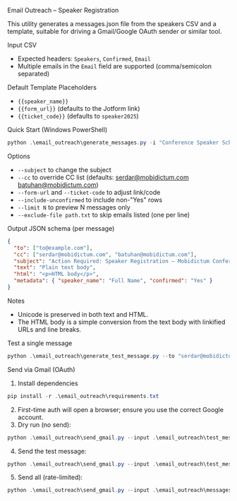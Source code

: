 Email Outreach – Speaker Registration

This utility generates a messages.json file from the speakers CSV and a template, suitable for driving a Gmail/Google OAuth sender or similar tool.

Input CSV
- Expected headers: `Speakers`, `Confirmed`, `Email`
- Multiple emails in the `Email` field are supported (comma/semicolon separated)

Default Template Placeholders
- `{{speaker_name}}`
- `{{form_url}}` (defaults to the Jotform link)
- `{{ticket_code}}` (defaults to `speaker2025`)

Quick Start (Windows PowerShell)
```powershell
python .\email_outreach\generate_messages.py -i "Conference Speaker Schedule 2025 - Sheet28.csv" -o .\email_outreach\messages.json --send-to-all-on-row --preview-csv .\email_outreach\preview.csv
```

Options
- `--subject` to change the subject
- `--cc` to override CC list (defaults: serdar@mobidictum.com batuhan@mobidictum.com)
- `--form-url` and `--ticket-code` to adjust link/code
- `--include-unconfirmed` to include non-"Yes" rows
- `--limit N` to preview N messages only
- `--exclude-file path.txt` to skip emails listed (one per line)

Output JSON schema (per message)
```json
{
  "to": ["to@example.com"],
  "cc": ["serdar@mobidictum.com", "batuhan@mobidictum.com"],
  "subject": "Action Required: Speaker Registration – Mobidictum Conference 2025",
  "text": "Plain text body",
  "html": "<p>HTML body</p>",
  "metadata": { "speaker_name": "Full Name", "confirmed": "Yes" }
}
```

Notes
- Unicode is preserved in both text and HTML.
- The HTML body is a simple conversion from the text body with linkified URLs and line breaks.

Test a single message
```powershell
python .\email_outreach\generate_test_message.py --to "serdar@mobidictum.com" --cc "contact@serdarakman.com" --name "Serdar"
```

Send via Gmail (OAuth)
1) Install dependencies
```powershell
pip install -r .\email_outreach\requirements.txt
```
2) First-time auth will open a browser; ensure you use the correct Google account.
3) Dry run (no send):
```powershell
python .\email_outreach\send_gmail.py --input .\email_outreach\test_message.json --credentials .\client_secret_31032819643-uuaepmbvqtnku3pvlup2njqpuiikd97k.apps.googleusercontent.com.json --dry-run
```
4) Send the test message:
```powershell
python .\email_outreach\send_gmail.py --input .\email_outreach\test_message.json --credentials .\client_secret_31032819643-uuaepmbvqtnku3pvlup2njqpuiikd97k.apps.googleusercontent.com.json --from-address "Mobidictum Conference <serdar@mobidictum.com>"
```
5) Send all (rate-limited):
```powershell
python .\email_outreach\send_gmail.py --input .\email_outreach\messages.json --credentials .\client_secret_31032819643-uuaepmbvqtnku3pvlup2njqpuiikd97k.apps.googleusercontent.com.json --from-address "Mobidictum Conference <serdar@mobidictum.com>" --delay 5
```


